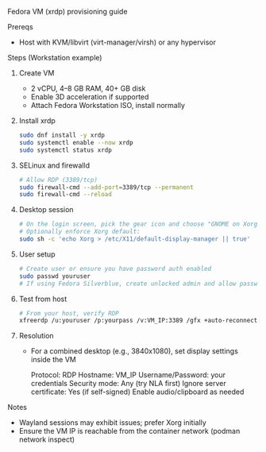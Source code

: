 Fedora VM (xrdp) provisioning guide


Prereqs
- Host with KVM/libvirt (virt-manager/virsh) or any hypervisor

Steps (Workstation example)

1. Create VM
   - 2 vCPU, 4–8 GB RAM, 40+ GB disk
   - Enable 3D acceleration if supported
   - Attach Fedora Workstation ISO, install normally

2. Install xrdp
   ```bash
   sudo dnf install -y xrdp
   sudo systemctl enable --now xrdp
   sudo systemctl status xrdp
   ```

3. SELinux and firewalld
   ```bash
   # Allow RDP (3389/tcp)
   sudo firewall-cmd --add-port=3389/tcp --permanent
   sudo firewall-cmd --reload
   ```

4. Desktop session
   ```bash
   # On the login screen, pick the gear icon and choose "GNOME on Xorg"
   # Optionally enforce Xorg default:
   sudo sh -c 'echo Xorg > /etc/X11/default-display-manager || true'
   ```

5. User setup
   ```bash
   # Create user or ensure you have password auth enabled
   sudo passwd youruser
   # If using Fedora Silverblue, create unlocked admin and allow password login
   ```

6. Test from host
   ```bash
   # From your host, verify RDP
   xfreerdp /u:youruser /p:yourpass /v:VM_IP:3389 /gfx +auto-reconnect /sound:sys:alsa /microphone:sys:alsa
   ```

7. Resolution
   - For a combined desktop (e.g., 3840x1080), set display settings inside the VM

     Protocol: RDP
     Hostname: VM_IP
     Username/Password: your credentials
     Security mode: Any (try NLA first)
     Ignore server certificate: Yes (if self-signed)
     Enable audio/clipboard as needed

Notes
- Wayland sessions may exhibit issues; prefer Xorg initially
- Ensure the VM IP is reachable from the container network (podman network inspect)
